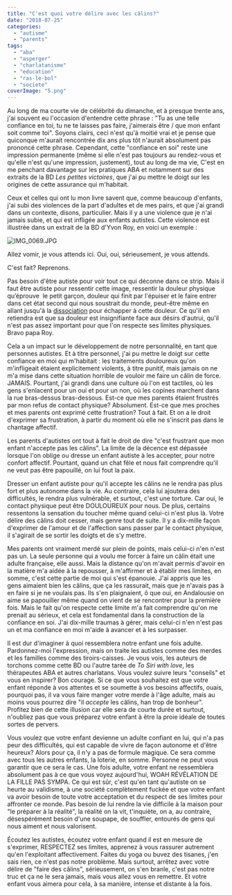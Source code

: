 ```yaml
---
title: "C'est quoi votre délire avec les câlins?"
date: "2018-07-25"
categories: 
  - "autisme"
  - "parents"
tags: 
  - "aba"
  - "asperger"
  - "charlatanisme"
  - "education"
  - "ras-le-bol"
  - "societe"
coverImage: "5.png"
---
```


Au long de ma courte vie de célébrité du dimanche, et à presque trente ans, j'ai souvent eu l'occasion d'entendre cette phrase : "Tu as une telle confiance en toi, tu ne te laisses pas faire, j'aimerais être / que mon enfant soit comme toi". Soyons clairs, ceci n'est qu'à moitié vrai et je pense que quiconque m'aurait rencontrée dix ans plus tôt n'aurait absolument pas prononcé cette phrase. Cependant, cette "confiance en soi" reste une impression permanente (même si elle n'est pas toujours au rendez-vous et qu'elle n'est qu'une impression, justement), tout au long de ma vie, C'est en me penchant davantage sur les pratiques ABA et notamment sur des extraits de la BD _Les petites victoires_, que j'ai pu mettre le doigt sur les origines de cette assurance qui m'habitait.

Ceux et celles qui ont lu mon livre savent que, comme beaucoup d'enfants, j'ai subi des violences de la part d'adultes et de mes pairs, et que j'ai grandi dans un contexte, disons, particulier. Mais il y a une violence que je n'ai jamais subie, et qui est infligée aux enfants autistes. Cette violence est illustrée dans un extrait de la BD d'Yvon Roy, en voici un exemple :

![IMG_0069.JPG](images/img_0069.jpg)

Allez vomir, je vous attends ici. Oui, oui, sérieusement, je vous attends.

C'est fait? Reprenons.

Pas besoin d'être autiste pour voir tout ce qui déconne dans ce strip. Mais il faut être autiste pour ressentir cette image, ressentir la douleur physique qu’éprouve  le petit garçon, douleur qui finit par l'épuiser et le faire entrer dans cet état second qui nous soustrait du monde, peut-être même en allant jusqu'à la [dissociation](https://fr.wikipedia.org/wiki/Dissociation_(psychologie)) pour échapper à cette douleur. Ce qu'il en retiendra est que sa douleur est insignifiante face aux désirs d'autrui, qu'il n'est pas assez important pour que l'on respecte ses limites physiques. Bravo papa Roy.

Cela a un impact sur le développement de notre personnalité, en tant que personnes autistes. Et à titre personnel, j'ai pu mettre le doigt sur cette confiance en moi qui m'habitait : les traitements douloureux qu'on m'infligeait étaient explicitement violents, à titre punitif, mais jamais on ne m'a mise dans cette situation horrible de vouloir me faire un câlin de force. JAMAIS. Pourtant, j'ai grandi dans une culture où l'on est tactiles, où les gens s'enlacent pour un oui et pour un non, où les copines marchent dans la rue bras-dessus bras-dessous. Est-ce que mes parents étaient frustrés par mon refus de contact physique? Absolument. Est-ce que mes proches et mes parents ont exprimé cette frustration? Tout à fait. Et on a le droit d'exprimer sa frustration, à partir du moment où elle ne s'inscrit pas dans le chantage affectif.

Les parents d'autistes ont tout à fait le droit de dire "c'est frustrant que mon enfant n'accepte pas les câlins". La limite de la décence est dépassée lorsque l'on oblige ou dresse un enfant autiste à les accepter, pour notre confort affectif. Pourtant, quand un chat fêle et nous fait comprendre qu'il ne veut pas être papouillé, on lui fout la paix.

Dresser un enfant autiste pour qu'il accepte les câlins ne le rendra pas plus fort et plus autonome dans la vie. Au contraire, cela lui ajoutera des difficultés, le rendra plus vulnérable, et surtout, c'est une torture. Car oui, le contact physique peut être DOULOUREUX pour nous. De plus, certains ressentons la sensation du toucher même quand celui-ci n'est plus là. Votre délire des câlins doit cesser, mais genre tout de suite. Il y a dix-mille façon d'exprimer de l'amour et de l'affection sans passer par le contact physique, il s'agirait de se sortir les doigts et de s'y mettre.

Mes parents ont vraiment merdé sur plein de points, mais celui-ci n'en n'est pas un. La seule personne qui a voulu me forcer à faire un câlin était une adulte française, elle aussi. Mais la distance qu'on m'avait permis d'avoir en la matière m'a aidée à la repousser, à m'affirmer et à établir mes limites, en somme, c'est cette partie de moi qui s'est épanouie. J'ai appris que les gens aimaient bien les câlins, que ça les rassurait, mais que je n'avais pas à en faire si je ne voulais pas. Ils s'en plaignaient, ô que oui, en Andalousie on aime se papouiller même quand on vient de se rencontrer pour la première fois. Mais le fait qu'on respecte cette limite m'a fait comprendre qu'on me prenait au sérieux, et cela est fondamental dans la construction de la confiance en soi. J'ai dix-mille traumas à gérer, mais celui-ci n'en n'est pas un et ma confiance en moi m'aide à avancer et à les surpasser.

Il est dur d'imaginer à quoi ressemblera notre enfant une fois adulte. Pardonnez-moi l'expression, mais on traite les autistes comme des merdes et les familles comme des tiroirs-caisses. Je vous vois, les auteurs de torchons comme cette BD ou l'autre tarée de _To_ _Siri with love_, les thérapeutes ABA et autres charlatans. Vous voulez suivre leurs "conseils" et vous en inspirer? Bon courage. Si ce que vous souhaitez est que votre enfant réponde à vos attentes et se soumette à vos besoins affectifs, ouais, pourquoi pas, il va vous faire manger votre merde à l'âge adulte, mais au moins vous pourrez dire "il _accepte_ les câlins, han trop de bonheur". Profitez bien de cette illusion car elle sera de courte durée et surtout, n'oubliez pas que vous préparez votre enfant à être la proie idéale de toutes sortes de pervers.

Vous voulez que votre enfant devienne un adulte confiant en lui, qui n'a pas peur des difficultés, qui est capable de vivre de façon autonome et d'être heureux? Alors pour ça, il n'y a pas de formule magique. Ce sera comme avec tous les autres enfants, la loterie, en somme. Personne ne peut vous garantir que ce sera le cas. Une fois adulte, votre enfant ne ressemblera absolument pas à ce que vous voyez aujourd'hui, WOAH RÉVÉLATION DE LA FILLE PAS SYMPA. Ce qui est sûr, c'est qu'en tant qu'autiste on se heurte au validisme, à une société complètement fuckée et que votre enfant va avoir besoin de toute votre acceptation et du respect de ses limites pour affronter ce monde. Pas besoin de lui rendre la vie difficile à la maison pour "le préparer à la réalité", la réalité on la vit, t'inquiète, on a, au contraire, désespérément besoin d'une soupape, de souffler, entourés de gens qui nous aiment et nous valorisent.

Écoutez les autistes, écoutez votre enfant quand il est en mesure de s'exprimer, RESPECTEZ ses limites, apprenez à vous rassurer autrement qu'en l'exploitant affectivement. Faites du yoga ou buvez des tisanes, j'en sais rien, ce n'est pas notre problème. Mais surtout, arrêtez avec votre délire de "faire des câlins", sérieusement, on s'en branle, c'est pas notre truc et ça ne le sera jamais, mais vous allez vous en remettre. Et votre enfant vous aimera pour cela, à sa manière, intense et distante à la fois.
